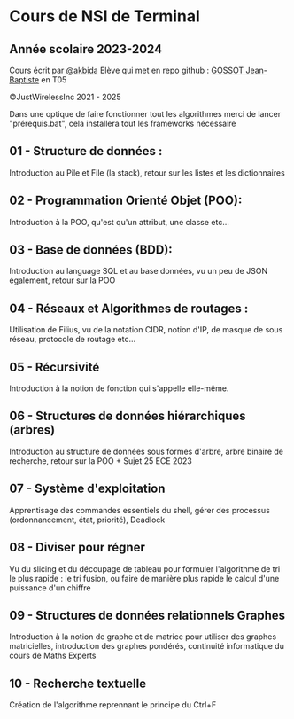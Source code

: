 # Cours de NSI de Terminal 
## Année scolaire 2023-2024

Cours écrit par [@akbida](https://github.com/akbida)
Elève qui met en repo github : [GOSSOT Jean-Baptiste](https://github.com/gossotjeanbaptiste) en T05

©JustWirelessInc 2021 - 2025

Dans une optique de faire fonctionner tout les algorithmes merci de lancer "prérequis.bat", cela installera tout les frameworks nécessaire

## 01 - Structure de données : 
Introduction au Pile et File (la stack), retour sur les listes et les dictionnaires

## 02 - Programmation Orienté Objet (POO):
Introduction à la POO, qu'est qu'un attribut, une classe etc...

## 03 - Base de données (BDD):
Introduction au language SQL et au base données, vu un peu de JSON également, retour sur la POO

## 04 - Réseaux et Algorithmes de routages :
Utilisation de Filius, vu de la notation CIDR, notion d'IP, de masque de sous réseau, protocole de routage etc...

## 05 - Récursivité
Introduction à la notion de fonction qui s'appelle elle-même. 

## 06 - Structures de données hiérarchiques (arbres) 
Introduction au structure de données sous formes d'arbre, arbre binaire de recherche, retour sur la POO + Sujet 25 ECE 2023

## 07 - Système d'exploitation
Apprentisage des commandes essentiels du shell, gérer des processus (ordonnancement, état, priorité), Deadlock

## 08 - Diviser pour régner
Vu du slicing et du découpage de tableau pour formuler l'algorithme de tri le plus rapide : le tri fusion, ou faire de manière plus rapide le calcul d'une puissance d'un chiffre

## 09 - Structures de données relationnels Graphes
Introduction à la notion de graphe et de matrice pour utiliser des graphes matricielles, introduction des graphes pondérés, continuité informatique du cours de Maths Experts 

## 10 - Recherche textuelle
Création de l'algorithme reprennant le principe du Ctrl+F
